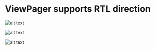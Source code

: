 # ViewPager supports RTL direction

![alt text](https://user-images.githubusercontent.com/40568882/67781243-dd24c880-fa6f-11e9-94d3-70e200255ae2.png)

![alt text](https://user-images.githubusercontent.com/40568882/67781319-f9c10080-fa6f-11e9-919f-079cb7173731.png)


![alt text](https://user-images.githubusercontent.com/40568882/67780680-1c9ee500-fa6f-11e9-9cab-0a7d65523a1a.png)
